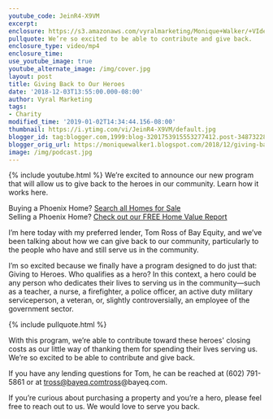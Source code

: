 ```yaml
---
youtube_code: JeinR4-X9VM
excerpt:
enclosure: https://s3.amazonaws.com/vyralmarketing/Monique+Walker/+VIdeos/Phoenix+Real+Estate-+Giving+Back+to+Our+Heroes.mp4
pullquote: We’re so excited to be able to contribute and give back.
enclosure_type: video/mp4
enclosure_time:
use_youtube_image: true
youtube_alternate_image: /img/cover.jpg
layout: post
title: Giving Back to Our Heroes
date: '2018-12-03T13:55:00.000-08:00'
author: Vyral Marketing
tags:
- Charity
modified_time: '2019-01-02T14:34:44.156-08:00'
thumbnail: https://i.ytimg.com/vi/JeinR4-X9VM/default.jpg
blogger_id: tag:blogger.com,1999:blog-3201753915553277412.post-3487322839456069288
blogger_orig_url: https://moniquewalker1.blogspot.com/2018/12/giving-back-to-our-heroes.html
image: /img/podcast.jpg
---
```

{% include youtube.html %}
We’re excited to announce our new program that will allow us to give back to the heroes in our community. Learn how it works here.

<div class="post-cta">
Buying a Phoenix Home? <a href="http://www.moniquesells.com/properties/#/" target="_blank">Search all Homes for Sale</a><br>
Selling a Phoenix Home? <a href="http://www.phoenix-house-value.com/" target="_blank">Check out our FREE Home Value Report</a>
</div>

I’m here today with my preferred lender, Tom Ross of Bay Equity, and we’ve been talking about how we can give back to our community, particularly to the people who have and still serve us in the community.

I’m so excited because we finally have a program designed to do just that: Giving to Heroes. Who qualifies as a hero? In this context, a hero could be any person who dedicates their lives to serving us in the community—such as a teacher, a nurse, a firefighter, a police officer, an active duty military serviceperson, a veteran, or, slightly controversially, an employee of the government sector.

{% include pullquote.html %}

With this program, we’re able to contribute toward these heroes' closing costs as our little way of thanking them for spending their lives serving us. We’re so excited to be able to contribute and give back.

If you have any lending questions for Tom, he can be reached at (602) 791-5861 or at tross@bayeq.comtross@bayeq.com.

If you’re curious about purchasing a property and you’re a hero, please feel free to reach out to us. We would love to serve you back.
